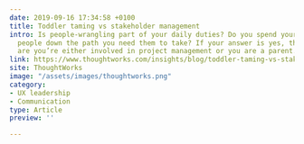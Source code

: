 ```yaml
---
date: 2019-09-16 17:34:58 +0100
title: Toddler taming vs stakeholder management
intro: Is people-wrangling part of your daily duties? Do you spend your life herding
  people down the path you need them to take? If your answer is yes, then chances
  are you’re either involved in project management or you are a parent.
link: https://www.thoughtworks.com/insights/blog/toddler-taming-vs-stakeholder-management
site: ThoughtWorks
image: "/assets/images/thoughtworks.png"
category:
- UX leadership
- Communication
type: Article
preview: ''

---
```

